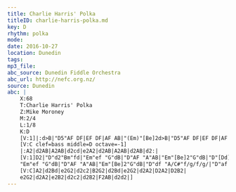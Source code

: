 ```yaml
---
title: Charlie Harris' Polka
titleID: charlie-harris-polka.md
key: D
rhythm: polka 
mode:
date: 2016-10-27
location: Dunedin
tags:
mp3_file:
abc_source: Dunedin Fiddle Orchestra
abc_url: http://nefc.org.nz/
source: Dunedin
abc: |
    X:68
    T:Charlie Harris' Polka
    Z:Mike Moroney
    M:2/4
    L:1/8
    K:D
    [V:1]|:d>B|"D5"AF DF|EF DF|AF AB|"(Em)"[Be]2d>B|"D5"AF DF|EF DF|AF AB|[Dd]2:|
    [V:C clef=bass middle=D octave=-1]
    |:A2|d2AB|A2AB|d2cd|e2A2|d2AB|A2AB|d2AB|d2:|
    [V:1]D2|"D"d2"Bm"fd|"Em"ef "G"dB|"D"AF "A"AB|"Em"[Be]2"G"dB|"D"[Dd]2 "Bm"fd|"Em"ef "G"dB|"D"AF "A"AB|"D"[Dd]2dB|[Dd]2"Bm"fd|
    "Em"ef "G"dB|"D"AF "A"AB|"Em"[Be]2"G"dB|"D"df "A/C#"f/g/f/g/|"D"af "Bm"f>g|"D"af "A"ef|"D"d2d2|]
    [V:C]A2|d2Bd|e2G2|d2c2|B2G2|d2Bd|e2G2|d2A2|D2A2|D2B2|
    e2G2|d2A2|e2B2|d2c2|d2B2|F2AB|d2d2|]
---
```

